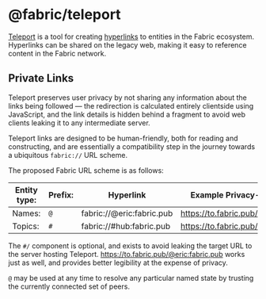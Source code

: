 @fabric/teleport
================
[Teleport][teleport] is a tool for creating [hyperlinks][hyperlinks] to entities
in the Fabric ecosystem.  Hyperlinks can be shared on the legacy web, making it
easy to reference content in the Fabric network.

## Private Links
Teleport preserves user privacy by not sharing any information about the links
being followed — the redirection is calculated entirely clientside using
JavaScript, and the link details is hidden behind a fragment to avoid web
clients leaking it to any intermediate server.

Teleport links are designed to be human-friendly, both for reading and
constructing, and are essentially a compatibility step in the journey towards a
ubiquitous `fabric://` URL scheme.

The proposed Fabric URL scheme is as follows:

| Entity type: | Prefix: | Hyperlink | Example Privacy-Protecting URL                           |
|--------------|---------|-----------|----------------------------------------------------------|
| Names:       | `@`     | fabric://@eric:fabric.pub | https://to.fabric.pub/#/@eric:fabric.pub |
| Topics:      | `#`     | fabric://#hub:fabric.pub  | https://to.fabric.pub/#/#hub:fabric.pub  |

The `#/` component is optional, and exists to avoid leaking the target URL to
the server hosting Teleport.  https://to.fabric.pub/@eric:fabric.pub works just
as well, and provides better legibility at the expense of privacy.

`@` may be used at any time to resolve any particular named state by trusting
the currently connected set of peers.

[teleport]: https://to.fabric.pub
[hyperlinks]: https://fabric.pub/hyperlinks
